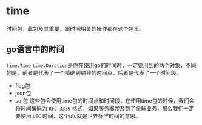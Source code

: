# time
时间包，此包及其重要，跟时间相关的操作都在这个包里。
## go语言中的时间
`time.Time` `time.Duration`是你在使用go的时间时，一定要用到的两个对象，不同的是，前者是代表了一个精确到纳秒的时间点，后者是代表了一个时间段。
- flag包
- json包
- sql包
这些包会使用time包的时间点和时间段，在使用time包的时候，我们会将时间编码为 `RFC 3339` 格式，如果服务器涉及到了全球业务，那么我们一定要使用 `UTC` 时间，这个utc就是世界标准时间的意思。